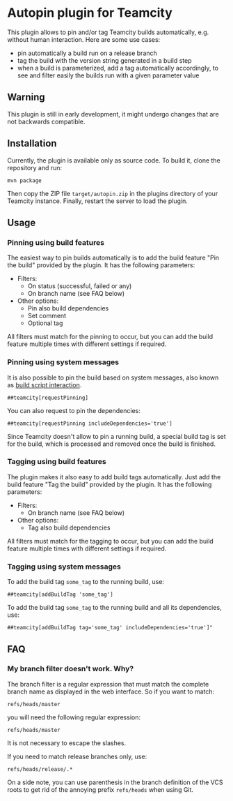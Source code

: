 # Autopin plugin for Teamcity

This plugin allows to pin and/or tag Teamcity builds automatically, e.g. without human interaction. Here are some use cases:

* pin automatically a build run on a release branch
* tag the build with the version string generated in a build step
* when a build is parameterized, add a tag automatically accordingly, to see and filter easily the builds run with a given parameter value

## Warning

This plugin is still in early development, it might undergo changes that are not backwards compatible.

## Installation

Currently, the plugin is available only as source code. To build it, clone the repository and run:

```
mvn package
```

Then copy the ZIP file ```target/autopin.zip``` in the plugins directory of your Teamcity instance. Finally, restart the server to load the plugin.

## Usage

### Pinning using build features

The easiest way to pin builds automatically is to add the build feature "Pin the build" provided by the plugin. It has the following parameters:

* Filters:
  * On status (successful, failed or any)
  * On branch name (see FAQ below)
* Other options:
  * Pin also build dependencies
  * Set comment
  * Optional tag

All filters must match for the pinning to occur, but you can add the build feature multiple times with different settings if required.

### Pinning using system messages

It is also possible to pin the build based on system messages, also known as [build script interaction](https://confluence.jetbrains.com/display/TCD10/Build+Script+Interaction+with+TeamCity).

```
##teamcity[requestPinning]
```

You can also request to pin the dependencies:

```
##teamcity[requestPinning includeDependencies='true']
```

Since Teamcity doesn't allow to pin a running build, a special build tag is set for the build, which is processed and removed once the build is finished.

### Tagging using build features

The plugin makes it also easy to add build tags automatically. Just  add the build feature "Tag the build" provided by the plugin. It has the following parameters:

* Filters:
  * On branch name (see FAQ below)
* Other options:
  * Tag also build dependencies

All filters must match for the tagging to occur, but you can add the build feature multiple times with different settings if required.

### Tagging using system messages

To add the build tag ```some_tag``` to the running build, use:

```
##teamcity[addBuildTag 'some_tag']
```

To add the build tag ```some_tag``` to the running build and all its dependencies, use:

```
##teamcity[addBuildTag tag='some_tag' includeDependencies='true']"
```


## FAQ
### My branch filter doesn't work. Why?

The branch filter is a regular expression that must match the complete branch name as displayed in the web interface. So if you want to match:

```
refs/heads/master
```

you will need the following regular expression:

```
refs/heads/master
```

It is not necessary to escape the slashes.

If you need to match release branches only, use:

```
refs/heads/release/.*
```

On a side note, you can use parenthesis in the branch definition of the VCS roots to get rid of the annoying prefix ```refs/heads``` when using Git.

